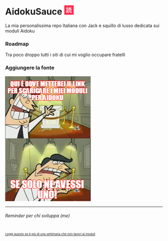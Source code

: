 # AidokuSauce <img src="Non-dev/Aidoku-Icon.png" width="30" height="30" alt="Sized image" />
La mia personalissima repo Italiana con Jack e squillo di lusso dedicata sui moduli Aidoku 

### Roadmap
Tra poco droppo tutti i siti di cui mi voglio occupare fratellì

### Aggiungere la fonte
![](Non-dev/Link-placeholder.png)

---
###### Reminder per chi sviluppa (me)
<sub> <sub> [Leggi questo se è più di una settimana che non lavori ai moduli](Non-dev/Reminder.md) </sub> </sub>

